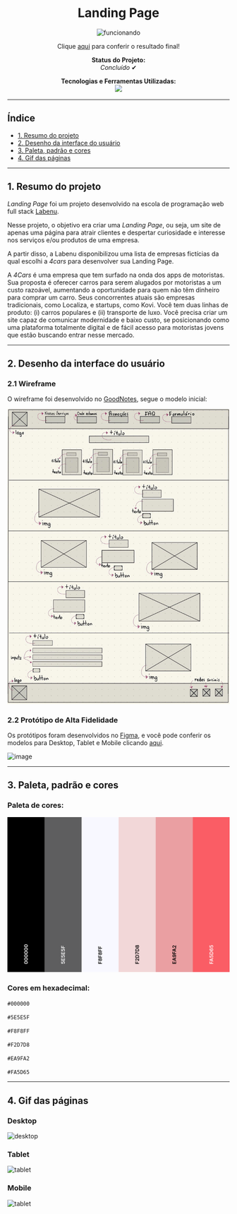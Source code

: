 <h1 align="center"> Landing Page </h1>

<div align="center">

![funcionando](./src/media-readme/video-desktop-lp.gif)
  
 Clique [aqui](http://projeto-landing-page-amanda-polari.surge.sh/) para conferir o resultado final!

</div>

<p align="center"><strong>Status do Projeto:<br></strong> <i>Concluído</i> ✔</p>

<p align="center">
<span><strong>Tecnologias e Ferramentas Utilizadas:</strong></span>
<br>
    <img src="https://skillicons.dev/icons?i=html,css,js,git,github,figma" style="height: 30px;"/>
</p>

***

## Índice

* [1. Resumo do projeto](#1-resumo-do-projeto)
* [2. Desenho da interface do usuário](#2-desenho-da-interface-do-usuário)
* [3. Paleta, padrão e cores](#3-paleta-padrão-e-cores)
* [4. Gif das páginas](#4-gif-das-páginas)

***

## 1. Resumo do projeto

*Landing Page* foi um projeto desenvolvido na escola de programação web full stack [Labenu](https://www.labenu.com.br/).

Nesse projeto, o objetivo era criar uma *Landing Page*, ou seja, um site de apenas uma página para atrair clientes e despertar curiosidade e interesse nos serviços e/ou produtos de uma empresa.

A partir disso, a Labenu disponibilizou uma lista de empresas fictícias da qual escolhi a *4cars* para desenvolver sua Landing Page.

A *4Cars* é uma empresa que tem surfado na onda dos apps de motoristas. Sua proposta é oferecer carros para serem alugados por motoristas a um custo razoável, aumentando a oportunidade para quem não têm dinheiro para comprar um carro. Seus concorrentes atuais são empresas tradicionais, como Localiza, e startups, como Kovi. Você tem duas linhas de produto: (i) carros populares e (ii) transporte de luxo. Você precisa criar um site capaz de comunicar modernidade e baixo custo, se posicionando como uma plataforma totalmente digital e de fácil acesso para motoristas jovens que estão buscando entrar nesse mercado.

***

## 2. Desenho da interface do usuário

### 2.1 Wireframe

O wireframe foi desenvolvido no [GoodNotes](https://www.goodnotes.com/), segue o modelo inicial:

![wireframe-2](./src/media-readme/wireframe-2.jpg)

### 2.2 Protótipo de Alta Fidelidade
Os protótipos foram desenvolvidos no [Figma](https://www.figma.com/), e você pode conferir os modelos para Desktop, Tablet e Mobile clicando [aqui](https://www.figma.com/file/hDtBikCgEdp8ivPGfEHyls/landing-page?node-id=0%3A1&t=HJv8MQKx9oU5JSlG-1).

![image](https://github.com/amandapolari/projeto-landing-page/assets/97640319/26473dae-f745-44d2-b372-75cb810f9991)
***

## 3. Paleta, padrão e cores
### Paleta de cores:
![paleta-de-cores](./src/media-readme/paleta-de-cores.png)
### Cores em hexadecimal:
`#000000`

`#5E5E5F`

`#F8F8FF`

`#F2D7D8`

`#EA9FA2`

`#FA5D65`


***

## 4. Gif das páginas

### Desktop
![desktop](./src/media-readme/video-desktop-lp.gif)

### Tablet
![tablet](./src/media-readme/video-tablet-lp.gif)

### Mobile
![tablet](./src/media-readme/video-iphone-lp.gif)
